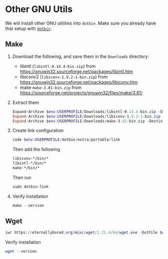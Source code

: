 # Other GNU Utils
We will install other GNU utilities into `dotbin`.
Make sure you already have that setup with [`dotbin`](../tool/dotbin.md).

## Make
1. Download the following, and save them in the `Downloads` directory:
    - libintl (`libintl-0.14.4-bin.zip`) from https://gnuwin32.sourceforge.net/packages/libintl.htm
    - libiconv2 (`libiconv-1.9.2-1-bin.zip`) from https://gnuwin32.sourceforge.net/packages/libiconv.htm
    - make `make-3.81-bin.zip` from https://sourceforge.net/projects/gnuwin32/files/make/3.81/
2. Extract them
    ```powershell
    Expand-Archive $env:USERPROFILE/Downloads/libintl-0.14.4-bin.zip -DestinationPath $env:USERPROFILE/dotbin/extra/portable/libintl-0.14.4
    Expand-Archive $env:USERPROFILE/Downloads/libiconv-1.9.2-1-bin.zip -DestinationPath $env:USERPROFILE/dotbin/extra/portable/libiconv-1.9.2-1
    Expand-Archive $env:USERPROFILE/Downloads/make-3.81-bin.zip -DestinationPath $env:USERPROFILE/dotbin/extra/portable/make-3.81
    ```
3. Create link configuration
    ```powershell
    code $env:USERPROFILE/dotbin/extra/portable/link
    ```
    Then add the following

    ```txt
    libiconv-*/bin/*
    libintl-*/bin/*
    make-*/bin/*
    ```
    Then run

    ```powershell
    sudo dotbin-link
    ```
4. Verify installation
    ```powershell
    make --version
    ```

## Wget
```powershell
iwr https://eternallybored.org/misc/wget/1.21.4/64/wget.exe -OutFile $env:USERPROFILE/dotbin/extra/bin/wget.exe
```
Verify installation
```powershell
wget --version
```
